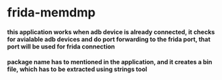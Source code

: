 # frida-memdmp

#### this application works when adb device is already connected, it checks for avialable adb devices and do port forwarding to the frida port, that port will be used for frida connection

#### package name has to mentioned in the application, and it creates a bin file, which has to be extracted using strings tool
